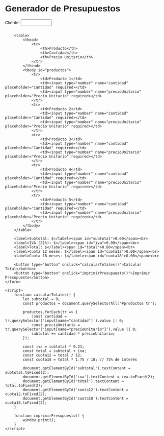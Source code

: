 <!DOCTYPE html>
<html lang="es">
<head>
    <meta charset="UTF-8">
    <title>Presupuesto de Productos</title>
    <style>
        body { font-family: Arial, sans-serif; }
        input, select { margin-bottom: 10px; width: 100px; }
        table { width: 100%; margin-bottom: 20px; }
        th, td { padding: 10px; text-align: center; border: 1px solid #ddd; }
        button { margin-top: 20px; }
    </style>
</head>
<body>
    <h1>Generador de Presupuestos</h1>
    <form id="presupuestoForm">
        <label for="cliente">Cliente:</label>
        <input type="text" id="cliente" name="cliente" required><br>

        <table>
            <thead>
                <tr>
                    <th>Producto</th>
                    <th>Cantidad</th>
                    <th>Precio Unitario</th>
                </tr>
            </thead>
            <tbody id="productos">
                <tr>
                    <td>Producto 1</td>
                    <td><input type="number" name="cantidad" placeholder="Cantidad" required></td>
                    <td><input type="number" name="precioUnitario" placeholder="Precio Unitario" required></td>
                </tr>
                <tr>
                    <td>Producto 2</td>
                    <td><input type="number" name="cantidad" placeholder="Cantidad" required></td>
                    <td><input type="number" name="precioUnitario" placeholder="Precio Unitario" required></td>
                </tr>
                <tr>
                    <td>Producto 3</td>
                    <td><input type="number" name="cantidad" placeholder="Cantidad" required></td>
                    <td><input type="number" name="precioUnitario" placeholder="Precio Unitario" required></td>
                </tr>
                <tr>
                    <td>Producto 4</td>
                    <td><input type="number" name="cantidad" placeholder="Cantidad" required></td>
                    <td><input type="number" name="precioUnitario" placeholder="Precio Unitario" required></td>
                </tr>
                <tr>
                    <td>Producto 5</td>
                    <td><input type="number" name="cantidad" placeholder="Cantidad" required></td>
                    <td><input type="number" name="precioUnitario" placeholder="Precio Unitario" required></td>
                </tr>
            </tbody>
        </table>

        <label>Subtotal: $</label><span id="subtotal">0.00</span><br>
        <label>IVA (21%): $</label><span id="iva">0.00</span><br>
        <label>Total: $</label><span id="total">0.00</span><br>
        <label>Cuota 12 meses: $</label><span id="cuota12">0.00</span><br>
        <label>Cuota 18 meses: $</label><span id="cuota18">0.00</span><br>

        <button type="button" onclick="calcularTotales()">Calcular Total</button>
        <button type="button" onclick="imprimirPresupuesto()">Imprimir Presupuesto</button>
    </form>

    <script>
        function calcularTotales() {
            let subtotal = 0;
            const productos = document.querySelectorAll('#productos tr');

            productos.forEach(tr => {
                const cantidad = tr.querySelector('input[name="cantidad"]').value || 0;
                const precioUnitario = tr.querySelector('input[name="precioUnitario"]').value || 0;
                subtotal += cantidad * precioUnitario;
            });

            const iva = subtotal * 0.21;
            const total = subtotal + iva;
            const cuota12 = total / 12;
            const cuota18 = total * 1.75 / 18; // 75% de interés

            document.getElementById('subtotal').textContent = subtotal.toFixed(2);
            document.getElementById('iva').textContent = iva.toFixed(2);
            document.getElementById('total').textContent = total.toFixed(2);
            document.getElementById('cuota12').textContent = cuota12.toFixed(2);
            document.getElementById('cuota18').textContent = cuota18.toFixed(2);
        }

        function imprimirPresupuesto() {
            window.print();
        }
    </script>
</body>
</html>
